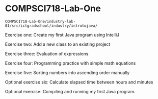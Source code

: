 # COMPSCI718-Lab-One

``COMPSCI718-Lab-One/industry-lab-01/src/ictgradschool/industry/introtojava/``

Exercise one: Create my first Java program using IntelliJ

Exercise two: Add a new class to an existing project

Exercise three: Evaluation of expressions

Exercise four: Programming practice with simple math equations

Exercise five: Sorting numbers into ascending order manually

Optional exercise six: Calculate elapsed time between hours and minutes

Optional exercise: Compiling and running my first Java program.
